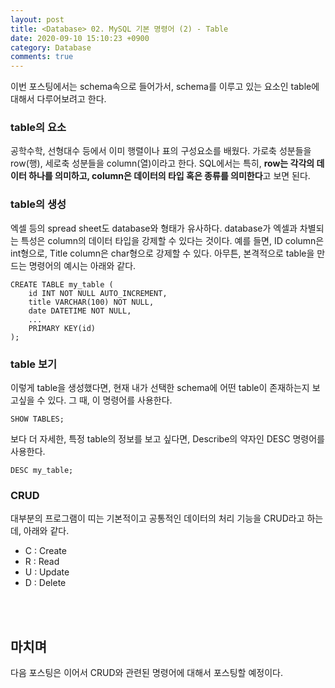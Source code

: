 ```yaml
---
layout: post
title: <Database> 02. MySQL 기본 명령어 (2) - Table
date: 2020-09-10 15:10:23 +0900
category: Database
comments: true
---
```

이번 포스팅에서는 schema속으로 들어가서, schema를 이루고 있는 요소인 table에 대해서 다루어보려고 한다. 

### table의 요소

공학수학, 선형대수 등에서 이미 행렬이나 표의 구성요소를 배웠다. 가로축 성분들을 row(행), 세로축 성분들을 column(열)이라고 한다. SQL에서는 특히, **row는 각각의 데이터 하나를 의미하고, column은 데이터의 타입 혹은 종류를 의미한다**고 보면 된다.

### table의 생성

엑셀 등의 spread sheet도 database와 형태가 유사하다. database가 엑셀과 차별되는 특성은 column의 데이터 타입을 강제할 수 있다는 것이다. 예를 들면, ID column은 int형으로, Title column은 char형으로 강제할 수 있다. 아무튼, 본격적으로 table을 만드는 명령어의 예시는 아래와 같다.

```
CREATE TABLE my_table (
    id INT NOT NULL AUTO_INCREMENT,
    title VARCHAR(100) NOT NULL,
    date DATETIME NOT NULL,
    ...
    PRIMARY KEY(id)
);
```

### table 보기

이렇게 table을 생성했다면, 현재 내가 선택한 schema에 어떤 table이 존재하는지 보고싶을 수 있다. 그 때, 이 명령어를 사용한다.

```
SHOW TABLES;
```

보다 더 자세한, 특정 table의 정보를 보고 싶다면, Describe의 약자인 DESC 명령어를 사용한다.

```
DESC my_table;
```

### CRUD

대부분의 프로그램이 띠는 기본적이고 공통적인 데이터의 처리 기능을 CRUD라고 하는데, 아래와 같다. 

- C : Create
- R : Read
- U : Update
- D : Delete

<br/>
<br/>

## 마치며

다음 포스팅은 이어서 CRUD와 관련된 명령어에 대해서 포스팅할 예정이다.

